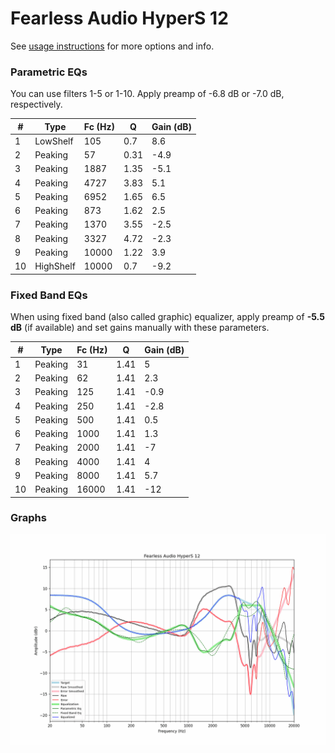# Fearless Audio HyperS 12
See [usage instructions](https://github.com/jaakkopasanen/AutoEq#usage) for more options and info.

### Parametric EQs
You can use filters 1-5 or 1-10. Apply preamp of -6.8 dB or -7.0 dB, respectively.

|   # | Type      |   Fc (Hz) |    Q |   Gain (dB) |
|-----|-----------|-----------|------|-------------|
|   1 | LowShelf  |       105 | 0.7  |         8.6 |
|   2 | Peaking   |        57 | 0.31 |        -4.9 |
|   3 | Peaking   |      1887 | 1.35 |        -5.1 |
|   4 | Peaking   |      4727 | 3.83 |         5.1 |
|   5 | Peaking   |      6952 | 1.65 |         6.5 |
|   6 | Peaking   |       873 | 1.62 |         2.5 |
|   7 | Peaking   |      1370 | 3.55 |        -2.5 |
|   8 | Peaking   |      3327 | 4.72 |        -2.3 |
|   9 | Peaking   |     10000 | 1.22 |         3.9 |
|  10 | HighShelf |     10000 | 0.7  |        -9.2 |

### Fixed Band EQs
When using fixed band (also called graphic) equalizer, apply preamp of **-5.5 dB** (if available) and set gains manually with these parameters.

|   # | Type    |   Fc (Hz) |    Q |   Gain (dB) |
|-----|---------|-----------|------|-------------|
|   1 | Peaking |        31 | 1.41 |         5   |
|   2 | Peaking |        62 | 1.41 |         2.3 |
|   3 | Peaking |       125 | 1.41 |        -0.9 |
|   4 | Peaking |       250 | 1.41 |        -2.8 |
|   5 | Peaking |       500 | 1.41 |         0.5 |
|   6 | Peaking |      1000 | 1.41 |         1.3 |
|   7 | Peaking |      2000 | 1.41 |        -7   |
|   8 | Peaking |      4000 | 1.41 |         4   |
|   9 | Peaking |      8000 | 1.41 |         5.7 |
|  10 | Peaking |     16000 | 1.41 |       -12   |

### Graphs
![](./Fearless%20Audio%20HyperS%2012.png)
